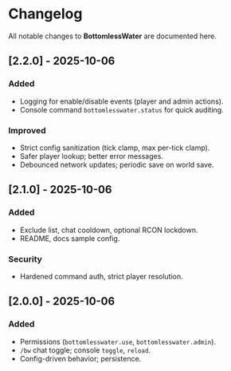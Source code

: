 # Changelog

All notable changes to **BottomlessWater** are documented here.

## [2.2.0] - 2025-10-06
### Added
- Logging for enable/disable events (player and admin actions).
- Console command `bottomlesswater.status` for quick auditing.

### Improved
- Strict config sanitization (tick clamp, max per-tick clamp).
- Safer player lookup; better error messages.
- Debounced network updates; periodic save on world save.

## [2.1.0] - 2025-10-06
### Added
- Exclude list, chat cooldown, optional RCON lockdown.
- README, docs sample config.

### Security
- Hardened command auth, strict player resolution.

## [2.0.0] - 2025-10-06
### Added
- Permissions (`bottomlesswater.use`, `bottomlesswater.admin`).
- `/bw` chat toggle; console `toggle`, `reload`.
- Config-driven behavior; persistence.
